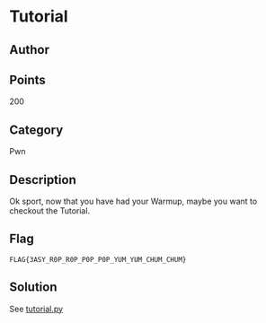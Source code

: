 # Tutorial
## Author

## Points
200
## Category
Pwn
## Description
Ok sport, now that you have had your Warmup, maybe you want to checkout the Tutorial.
## Flag
`FLAG{3ASY_R0P_R0P_P0P_P0P_YUM_YUM_CHUM_CHUM}`
## Solution
See [tutorial.py](tutorial.py)